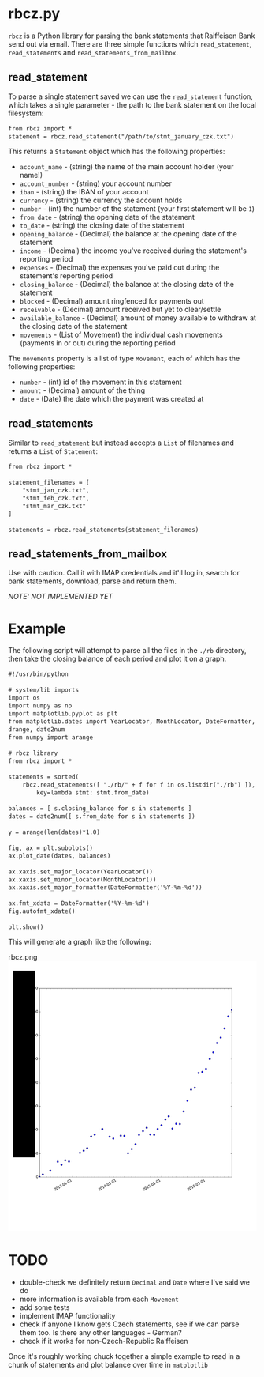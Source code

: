 # rbcz.py
`rbcz` is a Python library for parsing the bank statements that Raiffeisen Bank send out via email. There are three simple functions which `read_statement`, `read_statements` and `read_statements_from_mailbox`.

## read_statement

To parse a single statement saved we can use the `read_statement` function, which takes a single parameter - the path to the bank statement on the local filesystem:

```
from rbcz import *
statement = rbcz.read_statement("/path/to/stmt_january_czk.txt")
```

This returns a `Statement` object which has the following properties:

* `account_name` - (string) the name of the main account holder (your name!)
* `account_number` - (string) your account number
* `iban` - (string) the IBAN of your account
* `currency` - (string) the currency the account holds
* `number` - (int) the number of the statement (your first statement will be `1`)
* `from_date` - (string) the opening date of the statement
* `to_date` - (string) the closing date of the statement
* `opening_balance` - (Decimal) the balance at the opening date of the statement
* `income` - (Decimal) the income you've received during the statement's reporting period
* `expenses` - (Decimal) the expenses you've paid out during the statement's reporting period
* `closing_balance` - (Decimal) the balance at the closing date of the statement
* `blocked` - (Decimal) amount ringfenced for payments out
* `receivable` - (Decimal) amount received but yet to clear/settle
* `available_balance` - (Decimal) amount of money available to withdraw at the closing date of the statement
* `movements` - (List of Movement) the individual cash movements (payments in or out) during the reporting period

The `movements` property is a list of type `Movement`, each of which has the following properties:
* `number` - (int) id of the movement in this statement
* `amount` - (Decimal) amount of the thing
* `date` - (Date) the date which the payment was created at

## read_statements

Similar to `read_statement` but instead accepts a `List` of filenames and returns a `List` of `Statement`:

```
from rbcz import *

statement_filenames = [
    "stmt_jan_czk.txt",
    "stmt_feb_czk.txt",
    "stmt_mar_czk.txt"
]

statements = rbcz.read_statements(statement_filenames)
```

## read_statements_from_mailbox

Use with caution. Call it with IMAP credentials and it'll log in, search for bank statements, download, parse and return them.

*NOTE: NOT IMPLEMENTED YET*

# Example

The following script will attempt to parse all the files in the `./rb` directory, then take the closing balance of each period and plot it on a graph.

```
#!/usr/bin/python

# system/lib imports
import os
import numpy as np
import matplotlib.pyplot as plt
from matplotlib.dates import YearLocator, MonthLocator, DateFormatter, drange, date2num
from numpy import arange

# rbcz library
from rbcz import *

statements = sorted(
    rbcz.read_statements([ "./rb/" + f for f in os.listdir("./rb") ]),
        key=lambda stmt: stmt.from_date)

balances = [ s.closing_balance for s in statements ]
dates = date2num([ s.from_date for s in statements ])

y = arange(len(dates)*1.0)

fig, ax = plt.subplots()
ax.plot_date(dates, balances)

ax.xaxis.set_major_locator(YearLocator())
ax.xaxis.set_minor_locator(MonthLocator())
ax.xaxis.set_major_formatter(DateFormatter('%Y-%m-%d'))

ax.fmt_xdata = DateFormatter('%Y-%m-%d')
fig.autofmt_xdate()

plt.show()
```

This will generate a graph like the following:

rbcz.png
![rbcz.png](rbcz.png?raw=true)

# TODO

* double-check we definitely return `Decimal` and `Date` where I've said we do
* more information is available from each `Movement`
* add some tests
* implement IMAP functionality
* check if anyone I know gets Czech statements, see if we can parse them too. Is there any other languages - German?
* check if it works for non-Czech-Republic Raiffeisen

Once it's roughly working chuck together a simple example to read in a chunk of statements and plot balance over time in `matplotlib`

